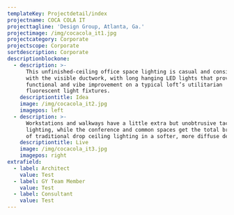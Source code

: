 ```yaml
---
templateKey: Projectdetail/index
projectname: COCA COLA IT
projecttagline: 'Design Group, Atlanta, Ga.'
projectimage: /img/cocacola_it1.jpg
projectcategory: Corporate
projectscope: Corporate
sortdescription: Corporate
descriptionblockone:
  - description: >-
      This unfinished-ceiling office space lighting is casual and consistent
      with the visible ductwork, with long hanging LED lights that provide a
      functional and vibe improvement on a typical loft’s utilitarian
      fluorescent light fixtures.
    descriptiontitle: Idea
    image: /img/cocacola_it2.jpg
    imagepos: left
  - description: >-
      Workstations and walkways have a little extra but unobtrusive tactical
      lighting, while the conference and common spaces get the total brightness
      of traditional drop ceiling lighting in a softer, more diffuse deployment.
    descriptiontitle: Live
    image: /img/cocacola_it3.jpg
    imagepos: right
extrafield:
  - label: Architect
    value: Test
  - label: GY Team Member
    value: Test
  - label: Consultant
    value: Test
---
```


